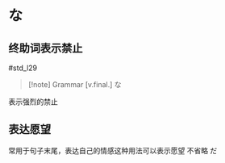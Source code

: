 # な

## 终助词表示禁止

 #std_l29

> [!note] Grammar
> [v.final.] な

表示强烈的禁止

## 表达愿望

常用于句子末尾，表达自己的情感这种用法可以表示愿望
不省略 だ
